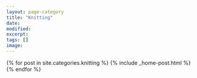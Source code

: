 ```yaml
---
layout: page-category
title: "Knitting"
date: 
modified:
excerpt:
tags: []
image:
---
```


{% for post in site.categories.knitting %} 
  {% include _home-post.html %}
{% endfor %}
